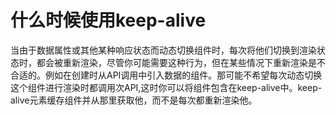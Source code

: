 # 什么时候使用keep-alive
当由于数据属性或其他某种响应状态而动态切换组件时，每次将他们切换到渲染状态时，都会被重新渲染，尽管你可能需要这种行为，但在某些情况下重新渲染是不合适的。例如在创建时从API调用中引入数据的组件。那可能不希望每次动态切换这个组件进行渲染时都调用次API,这时你可以将组件包含在keep-alive中。keep-alive元素缓存组件并从那里获取他，而不是每次都重新渲染他。